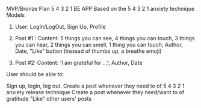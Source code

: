 MVP/Bronze Plan
5 4 3 2 1 BE APP
Based on the 5 4 3 2 1 anxiety technique 
Models
1) User: LogIn/LogOut, Sign Up, Profile

2) Post #1 : Content: 5 things you can see, 4 things you can touch, 3 things you can hear, 2 things you can smell, 1 thing you can touch; Author, Date, "Like" button (instead of thumbs up, a breathe emoji)
 
3) Post #2: Content: 'I am grateful for ...'; Author, Date


User should be able to:

Sign up, login, log out. 
Create a post whenever they need to of 5 4 3 2 1 anxiety release technique
Create a post whenever they need/want to of gratitude 
"Like" other users' posts 
